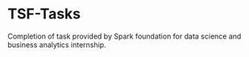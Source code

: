 # TSF-Tasks
Completion of task provided by Spark foundation for data science and business analytics internship.
